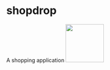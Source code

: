 # shopdrop
A shopping application
<img style="height:100px" src="https://thumbs.dreamstime.com/z/kiss-finger-44717971.jpg">
